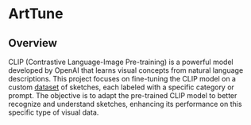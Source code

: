 # ArtTune

## Overview
CLIP (Contrastive Language-Image Pre-training) is a powerful model developed by OpenAI that learns visual concepts from natural language descriptions. This project focuses on fine-tuning the CLIP model on a custom [dataset](https://sketchy.eye.gatech.edu/) of sketches, each labeled with a specific category or prompt. The objective is to adapt the pre-trained CLIP model to better recognize and understand sketches, enhancing its performance on this specific type of visual data.

